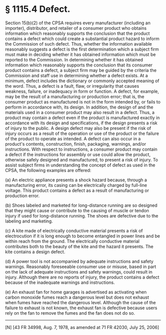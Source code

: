 # § 1115.4   Defect.

Section 15(b)(2) of the CPSA requires every manufacturer (including an importer), distributor, and retailer of a consumer product who obtains information which reasonably supports the conclusion that the product contains a defect which could create a substantial product hazard to inform the Commission of such defect. Thus, whether the information available reasonably suggests a defect is the first determination which a subject firm must make in deciding whether it has obtained information which must be reported to the Commission. In determining whether it has obtained information which reasonably supports the conclusion that its consumer product contains a defect, a subject firm may be guided by the criteria the Commission and staff use in determining whether a defect exists. At a minimum, defect includes the dictionary or commonly accepted meaning of the word. Thus, a defect is a fault, flaw, or irregularity that causes weakness, failure, or inadequacy in form or function. A defect, for example, may be the result of a manufacturing or production error; that is, the consumer product as manufactured is not in the form intended by, or fails to perform in accordance with, its design. In addition, the design of and the materials used in a consumer product may also result in a defect. Thus, a product may contain a defect even if the product is manufactured exactly in accordance with its design and specifications, if the design presents a risk of injury to the public. A design defect may also be present if the risk of injury occurs as a result of the operation or use of the product or the failure of the product to operate as intended. A defect can also occur in a product's contents, construction, finish, packaging, warnings, and/or instructions. With respect to instructions, a consumer product may contain a defect if the instructions for assembly or use could allow the product, otherwise safely designed and manufactured, to present a risk of injury. To assist subject firms in understanding the concept of defect as used in the CPSA, the following examples are offered:


(a) An electric appliance presents a shock hazard because, through a manufacturing error, its casing can be electrically charged by full-line voltage. This product contains a defect as a result of manufacturing or production error.


(b) Shoes labeled and marketed for long-distance running are so designed that they might cause or contribute to the causing of muscle or tendon injury if used for long-distance running. The shoes are defective due to the labeling and marketing.


(c) A kite made of electrically conductive material presents a risk of electrocution if it is long enough to become entangled in power lines and be within reach from the ground. The electrically conductive material contributes both to the beauty of the kite and the hazard it presents. The kite contains a design defect.


(d) A power tool is not accompanied by adequate instructions and safety warnings. Reasonably foreseeable consumer use or misuse, based in part on the lack of adequate instructions and safety warnings, could result in injury. Although there are no reports of injury, the product contains a defect because of the inadequate warnings and instructions.


(e) An exhaust fan for home garages is advertised as activating when carbon monoxide fumes reach a dangerous level but does not exhaust when fumes have reached the dangerous level. Although the cause of the failure to exhaust is not known, the exhaust fan is defective because users rely on the fan to remove the fumes and the fan does not do so.



---

[N] [43 FR 34998, Aug. 7, 1978, as amended at 71 FR 42030, July 25, 2006]





